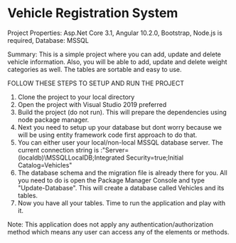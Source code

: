 # Vehicle Registration System

Project Properties:
Asp.Net Core 3.1, Angular 10.2.0, Bootstrap,
Node.js is required,
Database: MSSQL

Summary:
This is a simple project where you can add, update and delete vehicle information. Also, you will be able to add, update and delete weight categories as well.
The tables are sortable and easy to use.

FOLLOW THESE STEPS TO SETUP AND RUN THE PROJECT

1. Clone the project to your local directory
2. Open the project with Visual Studio 2019 preferred
3. Build the project (do not run). This will prepare the dependencies using node package manager.
4. Next you need to setup up your database but dont worry because we will be using entity framework code first approach to do that.
5. You can either user your local/non-local MSSQL database server. The current connection string is :"Server=(localdb)\\MSSQLLocalDB;Integrated Security=true;Initial Catalog=Vehicles"
6. The database schema and the migration file is already there for you. All you need to do is open the Package Manager Console and type "Update-Database". This will create a database called Vehicles and its tables.
7. Now you have all your tables. Time to run the application and play with it.

Note: This application does not apply any authentication/authorization method which means any user can access any of the elements or methods.
